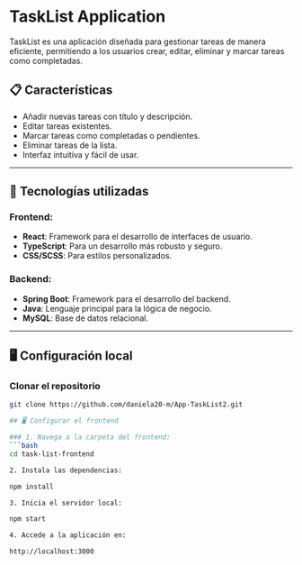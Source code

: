 # TaskList Application

TaskList es una aplicación diseñada para gestionar tareas de manera eficiente, permitiendo a los usuarios crear, editar, eliminar y marcar tareas como completadas.

## 📋 Características
- Añadir nuevas tareas con título y descripción.
- Editar tareas existentes.
- Marcar tareas como completadas o pendientes.
- Eliminar tareas de la lista.
- Interfaz intuitiva y fácil de usar.

---

## 🚀 Tecnologías utilizadas

### Frontend:
- **React**: Framework para el desarrollo de interfaces de usuario.
- **TypeScript**: Para un desarrollo más robusto y seguro.
- **CSS/SCSS**: Para estilos personalizados.

### Backend:
- **Spring Boot**: Framework para el desarrollo del backend.
- **Java**: Lenguaje principal para la lógica de negocio.
- **MySQL**: Base de datos relacional.

---

## 🖥️ Configuración local

### Clonar el repositorio
```bash
git clone https://github.com/daniela20-m/App-TaskList2.git

## 🖥️ Configurar el frontend

### 1. Navega a la carpeta del frontend:
```bash
cd task-list-frontend

2. Instala las dependencias:

npm install

3. Inicia el servidor local:

npm start

4. Accede a la aplicación en:

http://localhost:3000
